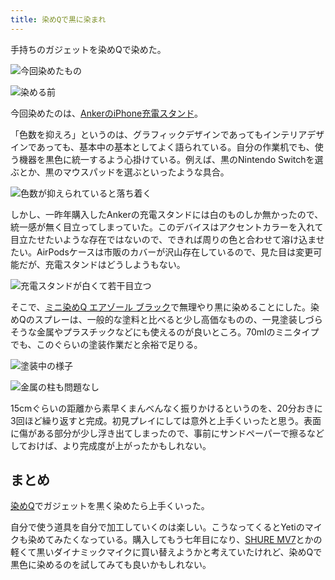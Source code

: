 ```yaml
---
title: 染めQで黒に染まれ
---
```

手持ちのガジェットを染めQで染めた。

![](https://lh5.googleusercontent.com/xd7Cg9XPSyQgdmQWs5Tk2-Ubwj4YUmBokiOi0gNBqYbvH8v4zL4db5zKcnFzJii8UIk-7iLNGj08pzhic5TdKfkK6-DQqrVkzrBqbJo0tX0ZMbo4JmSlfe5EX6YoJHAN4zxd9UCHx2r3t0fNEv6NqJZqf6rhoBEaK7qNk0nCeupstQpPgoQh2OmH "今回染めたもの")

![](https://lh6.googleusercontent.com/TRGeyDQJ9VKKfVIWO-DgImnG1Y6xNyIekRnto9mjF7OBmWJoB6wBLUVVibV9CixtzsC3BgJbMHKB0LAbxM49O1TqhYV0MJlPFdXa-aHUjzxAdPZSm8Ks557SE_8q2SRaDZK8ozs_X-_pCxnfGdMalWvJGdKYUPurscePypdvN5lPepvAYYJ5u-na "染める前")

今回染めたのは、[AnkerのiPhone充電スタンド](https://r7kamura.com/articles/2021-09-06-anker-iphone-stand)。

「色数を抑えろ」というのは、グラフィックデザインであってもインテリアデザインであっても、基本中の基本としてよく語られている。自分の作業机でも、使う機器を黒色に統一するよう心掛けている。例えば、黒のNintendo Switchを選ぶとか、黒のマウスパッドを選ぶといったような具合。

![](https://lh3.googleusercontent.com/4BCcQuOju-4MrT-1TLcaxm2ZnRUBfDbw_7viXuhX7DA3ylfZ5bw7QTOWV3reJM1y9ICubdULFkpDeh-Nu3vnfhgdtpBRF57CtZPc832gsSfN_Fwxx3aPOFNvdE8cLRzxseaact-uFe9_w3lHSHFFAya5MnNFPGcjoTOMnhDVhpJfAPQ5svRF6sRQ "色数が抑えられていると落ち着く")

しかし、一昨年購入したAnkerの充電スタンドには白のものしか無かったので、統一感が無く目立ってしまっていた。このデバイスはアクセントカラーを入れて目立たせたいような存在ではないので、できれば周りの色と合わせて溶け込ませたい。AirPodsケースは市販のカバーが沢山存在しているので、見た目は変更可能だが、充電スタンドはどうしようもない。

![](https://lh3.googleusercontent.com/3xMw-0M6xDWrtqE3xznQ1_aRZplbBmiLsyAWz7BEQ1fyz8ZOMnCK2NLcSkHLYABd9PPMWwtkXJVf4Nri3273FD9G8wXgsYUQiJjuoQNyVhNbkN6Sn33ERbAknfKAquUgwaUBKAYSwVLSWChwjhTMkQDj7FauLtXskVcPxr_qtVOxu6pwjIN-OVRY "充電スタンドが白くて若干目立つ")

そこで、[ミニ染めQ エアゾール ブラック](https://www.amazon.co.jp/dp/B003QMFUKO)で無理やり黒に染めることにした。染めQのスプレーは、一般的な塗料と比べると少し高価なものの、一見塗装しづらそうな金属やプラスチックなどにも使えるのが良いところ。70mlのミニタイプでも、このぐらいの塗装作業だと余裕で足りる。

![](https://lh3.googleusercontent.com/n-AznIyScUzxU99TAv6rA5w4CAsiYZmxuxI2BDvVkIleemH3zgEWMwHD4XHoSRBvDkmqNfk0o4ag9Spl6hZqyy3AgCiN3Ih8RaN3nagaXfbv_derW5_2MtrLVJfm86UAbTak3ShbYG_fi0uHNVPoUDFHd6ZapHy7sSxqMo5cO4cmmpffS_XFFzEP "塗装中の様子")

![](https://lh4.googleusercontent.com/CVlRB1yb8pdkZRMm6tbVoeJblyVUSfc1IINK4FI_QxQsfRRkoAFhLSJ98BmIDVdxWpAxwjQAcq7kSpC_ZJTMrG6pPvDki4cURCtJNdUdO3YpiUsO4VSIkfoQU3ssCz-YK9dXfzhkj2erqteZEIq6fiijJ7JBwvOYkI7guVZGBwKaRw0-FJlwQev9 "金属の柱も問題なし")

15cmぐらいの距離から素早くまんべんなく振りかけるというのを、20分おきに3回ほど繰り返すと完成。初見プレイにしては意外と上手くいったと思う。表面に傷がある部分が少し浮き出てしまったので、事前にサンドペーパーで擦るなどしておけば、より完成度が上がったかもしれない。

まとめ
---

[染めQ](https://www.amazon.co.jp/dp/B003QMFUKO)でガジェットを黒く染めたら上手くいった。

自分で使う道具を自分で加工していくのは楽しい。こうなってくるとYetiのマイクも染めてみたくなっている。購入してもう七年目になり、[SHURE MV7](https://www.amazon.co.jp/dp/B08KY7G1GV)とかの軽くて黒いダイナミックマイクに買い替えようかと考えていたけれど、染めQで黒色に染めるのを試してみても良いかもしれない。
